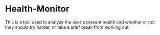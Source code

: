 # Health-Monitor
This is a tool used to analyze the user's present health and whether or not they should try harder, or take a brief break from working out. 
